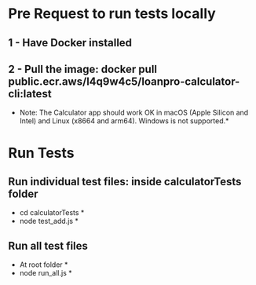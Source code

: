 # Pre Request to run tests locally

## 1 - Have Docker installed
## 2 - Pull the image: docker pull public.ecr.aws/l4q9w4c5/loanpro-calculator-cli:latest
* Note: The Calculator app should work OK in macOS (Apple Silicon and Intel) and Linux (x8664 and arm64). Windows is not supported.*

# Run Tests

## Run individual test files: inside calculatorTests folder 
* cd calculatorTests *
* node test_add.js *

## Run all test files
* At root folder *
* node run_all.js *
